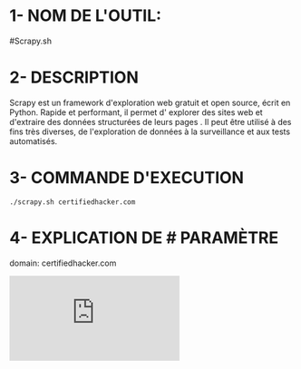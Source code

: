 # 1- NOM DE L'OUTIL:
 #Scrapy.sh 

# 2- DESCRIPTION 
Scrapy est un framework d'exploration web gratuit et open source, écrit en Python. Rapide et performant, il permet d' explorer des sites web et d'extraire des données structurées de leurs pages . Il peut être utilisé à des fins très diverses, de l'exploration de données à la surveillance et aux tests automatisés. 
# 3- COMMANDE D'EXECUTION
   
```
./scrapy.sh certifiedhacker.com

```

# 4- EXPLICATION DE # PARAMÈTRE
 domain: certifiedhacker.com

![image](https://github.com/Hegeldirkk/scrapingshell/blob/lisezmoi-ghoze/scrapy.sh) 
